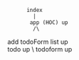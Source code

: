           index
            |
           app (HOC) up 
            /\
  add todoForm  list up
                \
                todo up
                  \ 
                  todoform up
                  <!-- \
                  cform commentslist -->
